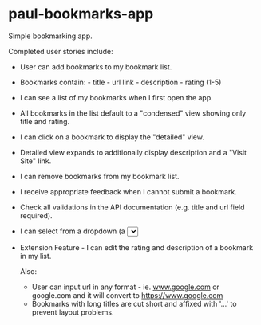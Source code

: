 # paul-bookmarks-app

Simple bookmarking app.

Completed user stories include: 

- User can add bookmarks to my bookmark list.
- Bookmarks contain: - title - url link - description - rating (1-5)
- I can see a list of my bookmarks when I first open the app.
- All bookmarks in the list default to a "condensed" view showing only title and rating.
- I can click on a bookmark to display the "detailed" view.
- Detailed view expands to additionally display description and a "Visit Site" link.
- I can remove bookmarks from my bookmark list.
- I receive appropriate feedback when I cannot submit a bookmark.
- Check all validations in the API documentation (e.g. title and url field required).
- I can select from a dropdown (a <select> element) a "minimum rating" to filter the list by all bookmarks rated at or above the chosen selection.
- Extension Feature - I can edit the rating and description of a bookmark in my list.
  
  Also:
  
  - User can input url in any format - ie. www.google.com or google.com and it will convert to https://www.google.com
  - Bookmarks with long titles are cut short and affixed with '...' to prevent layout problems. 
